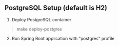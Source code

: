 ## PostgreSQL Setup (default is H2) ##

1. Deploy PostgreSQL container

> make deploy-postgres

2. Run Spring Boot application with "postgres" profile




